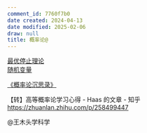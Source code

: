 ```yaml
---
comment_id: 7760f7b0
date created: 2024-04-13
date modified: 2025-02-06
draw: null
title: 概率论@
---
```

[最优停止理论](最优停止理论.md)  
[随机变量](随机变量.md)

[《概率论沉思录》](《概率论沉思录》.md)

【转】高等概率论学习心得 - Haas 的文章 - 知乎  
https://zhuanlan.zhihu.com/p/258499447

@王木头学科学
